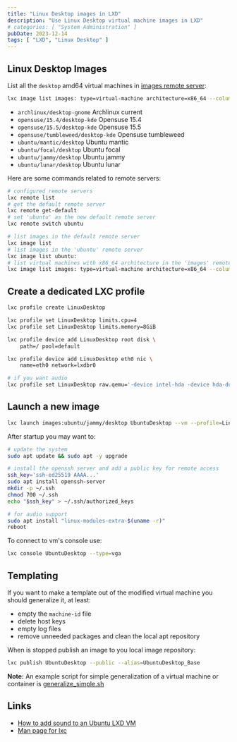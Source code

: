 ```yaml
---
title: "Linux Desktop images in LXD"
description: "Use Linux Desktop virtual machine images in LXD"
# categories: [ "System Administration" ]
pubDate: 2023-12-14
tags: [ "LXD", "Linux Desktop" ]
---
```


## Linux Desktop Images

List all the `desktop` amd64 virtual machines in [images remote server](https://images.linuxcontainers.org):

```sh
lxc image list images: type=virtual-machine architecture=x86_64 --columns=lLfFpdasut desktop
```

- `archlinux/desktop-gnome` Archlinux current
- `opensuse/15.4/desktop-kde` Opensuse 15.4
- `opensuse/15.5/desktop-kde` Opensuse 15.5
- `opensuse/tumbleweed/desktop-kde` Opensuse tumbleweed
- `ubuntu/mantic/desktop` Ubuntu mantic
- `ubuntu/focal/desktop` Ubuntu focal
- `ubuntu/jammy/desktop` Ubuntu jammy
- `ubuntu/lunar/desktop` Ubuntu lunar

Here are some commands related to remote servers:

```sh
# configured remote servers
lxc remote list
# get the default remote server
lxc remote get-default
# set 'ubuntu' as the new default remote server
lxc remote switch ubuntu

# list images in the default remote server
lxc image list
# list images in the 'ubuntu' remote server
lxc image list ubuntu:
# list virtual machines with x86_64 architecture in the 'images' remote server
lxc image list images: type=virtual-machine architecture=x86_64 --columns=lLfFpdasut
```

## Create a dedicated LXC profile

```sh
lxc profile create LinuxDesktop

lxc profile set LinuxDesktop limits.cpu=4
lxc profile set LinuxDesktop limits.memory=8GiB

lxc profile device add LinuxDesktop root disk \
    path=/ pool=default

lxc profile device add LinuxDesktop eth0 nic \
    name=eth0 network=lxdbr0

# if you want audio
lxc profile set LinuxDesktop raw.qemu='-device intel-hda -device hda-duplex'
```

## Launch a new image

```sh
lxc launch images:ubuntu/jammy/desktop UbuntuDesktop --vm --profile=LinuxDesktop --console=vga
```

After startup you may want to:

```sh
# update the system
sudo apt update && sudo apt -y upgrade

# install the openssh server and add a public key for remote access
ssh_key='ssh-ed25519 AAAA...'
sudo apt install openssh-server
mkdir -p ~/.ssh
chmod 700 ~/.ssh
echo "$ssh_key" > ~/.ssh/authorized_keys

# for audio support
sudo apt install "linux-modules-extra-$(uname -r)"
reboot
```

To connect to vm's console use:

```sh
lxc console UbuntuDesktop --type=vga
```

## Templating

If you want to make a template out of the modified virtual machine you should generalize it, at least:

- empty the `machine-id` file
- delete host keys
- empty log files
- remove unneeded packages and clean the local apt repository

When is stopped publish an image to you local image repository:

```sh
lxc publish UbuntuDesktop --public --alias=UbuntuDesktop_Base
```

**Note:** An example script for simple generalization of a virtual machine or container is [generalize_simple.sh](https://github.com/CalinRadoni/Scripts/blob/main/Bash/generalize_simple.sh)

## Links

- [How to add sound to an Ubuntu LXD VM](https://discuss.linuxcontainers.org/t/how-to-add-sound-to-an-ubuntu-lxd-vm/14372/)
- [Man page for lxc](https://documentation.ubuntu.com/lxd/en/latest/reference/manpages/lxc)
